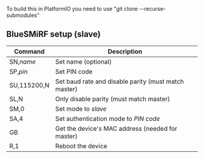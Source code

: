 To build this in PlatformIO you need to use "git clone --recurse-submodules"

## BlueSMiRF setup (slave)
| Command          | Description                                          |
| ---------------- | ---------------------------------------------------- |
| SN,<em>name</em> | Set name (optional)                                  |
| SP,<em>pin</em>  | Set PIN code                                         |
| SU,115200,N      | Set baud rate and disable parity (must match master) |
| SL,N             | Only disable parity (must match master)              |
| SM,0             | Set mode to <em>slave</em>                           |
| SA,4             | Set authentication mode to <em>PIN code</em>         |
| GB               | Get the device's MAC address (needed for master)     |
| R,1              | Reboot the device                                    |
